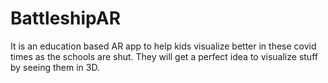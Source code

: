 # BattleshipAR
It is an education based AR app to help kids visualize better in these covid times as the schools are shut. They will get a perfect idea to visualize stuff by seeing them in 3D. 
